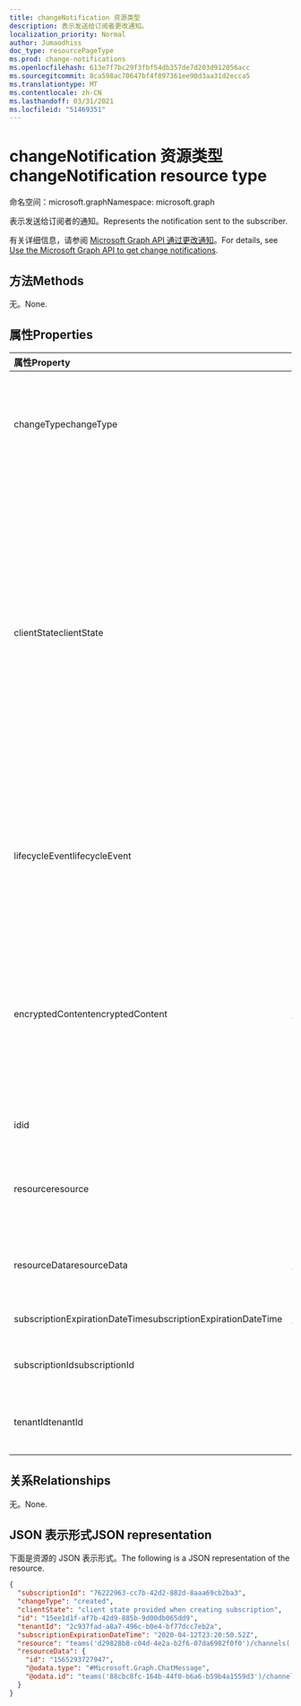 ```yaml
---
title: changeNotification 资源类型
description: 表示发送给订阅者更改通知。
localization_priority: Normal
author: Jumaodhiss
doc_type: resourcePageType
ms.prod: change-notifications
ms.openlocfilehash: 613e7f7bc29f3fbf54db357de7d203d912056acc
ms.sourcegitcommit: 8ca598ac70647bf4f897361ee90d3aa31d2ecca5
ms.translationtype: MT
ms.contentlocale: zh-CN
ms.lasthandoff: 03/31/2021
ms.locfileid: "51469351"
---
```

# <a name="changenotification-resource-type"></a><span data-ttu-id="714bb-103">changeNotification 资源类型</span><span class="sxs-lookup"><span data-stu-id="714bb-103">changeNotification resource type</span></span>

<span data-ttu-id="714bb-104">命名空间：microsoft.graph</span><span class="sxs-lookup"><span data-stu-id="714bb-104">Namespace: microsoft.graph</span></span>

<span data-ttu-id="714bb-105">表示发送给订阅者的通知。</span><span class="sxs-lookup"><span data-stu-id="714bb-105">Represents the notification sent to the subscriber.</span></span>

<span data-ttu-id="714bb-106">有关详细信息，请参阅 [Microsoft Graph API 通过更改通知](webhooks.md)。</span><span class="sxs-lookup"><span data-stu-id="714bb-106">For details, see [Use the Microsoft Graph API to get change notifications](webhooks.md).</span></span>

## <a name="methods"></a><span data-ttu-id="714bb-107">方法</span><span class="sxs-lookup"><span data-stu-id="714bb-107">Methods</span></span>

<span data-ttu-id="714bb-108">无。</span><span class="sxs-lookup"><span data-stu-id="714bb-108">None.</span></span>

## <a name="properties"></a><span data-ttu-id="714bb-109">属性</span><span class="sxs-lookup"><span data-stu-id="714bb-109">Properties</span></span>

| <span data-ttu-id="714bb-110">属性</span><span class="sxs-lookup"><span data-stu-id="714bb-110">Property</span></span> | <span data-ttu-id="714bb-111">类型</span><span class="sxs-lookup"><span data-stu-id="714bb-111">Type</span></span> | <span data-ttu-id="714bb-112">说明</span><span class="sxs-lookup"><span data-stu-id="714bb-112">Description</span></span> |
|:---------|:-----|:------------|
| <span data-ttu-id="714bb-113">changeType</span><span class="sxs-lookup"><span data-stu-id="714bb-113">changeType</span></span> | <span data-ttu-id="714bb-114">string</span><span class="sxs-lookup"><span data-stu-id="714bb-114">string</span></span> | <span data-ttu-id="714bb-115">指示将引发更改通知的更改类型。</span><span class="sxs-lookup"><span data-stu-id="714bb-115">Indicates the type of change that will raise the change notification.</span></span> <span data-ttu-id="714bb-116">支持的值是：`created`、`updated`、`deleted`。</span><span class="sxs-lookup"><span data-stu-id="714bb-116">The supported values are: `created`, `updated`, `deleted`.</span></span> <span data-ttu-id="714bb-117">必需。</span><span class="sxs-lookup"><span data-stu-id="714bb-117">Required.</span></span> |
| <span data-ttu-id="714bb-118">clientState</span><span class="sxs-lookup"><span data-stu-id="714bb-118">clientState</span></span> | <span data-ttu-id="714bb-119">string</span><span class="sxs-lookup"><span data-stu-id="714bb-119">string</span></span> | <span data-ttu-id="714bb-120">订阅请求请求中发送的 **clientState** (（如果有) ）。</span><span class="sxs-lookup"><span data-stu-id="714bb-120">Value of the **clientState** property sent in the subscription request (if any).</span></span> <span data-ttu-id="714bb-121">最大长度为 255 个字符。</span><span class="sxs-lookup"><span data-stu-id="714bb-121">The maximum length is 255 characters.</span></span> <span data-ttu-id="714bb-122">客户端可以通过比较 **clientState** 属性的值来检查更改通知是否来自服务。</span><span class="sxs-lookup"><span data-stu-id="714bb-122">The client can check whether the change notification came from the service by comparing the values of the **clientState** property.</span></span> <span data-ttu-id="714bb-123">与订阅一起发送的 **clientState** 属性的值与每次更改通知时收到的 **clientState** 属性的值进行比较。</span><span class="sxs-lookup"><span data-stu-id="714bb-123">The value of the **clientState** property sent with the subscription is compared with the value of the **clientState** property received with each change notification.</span></span> <span data-ttu-id="714bb-124">可选。</span><span class="sxs-lookup"><span data-stu-id="714bb-124">Optional.</span></span> |
| <span data-ttu-id="714bb-125">lifecycleEvent</span><span class="sxs-lookup"><span data-stu-id="714bb-125">lifecycleEvent</span></span> | <span data-ttu-id="714bb-126">string</span><span class="sxs-lookup"><span data-stu-id="714bb-126">string</span></span> | <span data-ttu-id="714bb-127">如果当前通知是生命周期通知，则生命周期通知的类型。</span><span class="sxs-lookup"><span data-stu-id="714bb-127">The type of lifecycle notification if the current notification is a lifecycle notification.</span></span> <span data-ttu-id="714bb-128">可选。</span><span class="sxs-lookup"><span data-stu-id="714bb-128">Optional.</span></span> <span data-ttu-id="714bb-129">支持的值是 `missed` `removed` `reauthorizationRequired` 、、。</span><span class="sxs-lookup"><span data-stu-id="714bb-129">Supported values are `missed`, `removed`, `reauthorizationRequired`.</span></span> |
| <span data-ttu-id="714bb-130">encryptedContent</span><span class="sxs-lookup"><span data-stu-id="714bb-130">encryptedContent</span></span> | [<span data-ttu-id="714bb-131">microsoft.graph.changeNotificationEncryptedContent</span><span class="sxs-lookup"><span data-stu-id="714bb-131">microsoft.graph.changeNotificationEncryptedContent</span></span>](changenotificationencryptedcontent.md) | <span data-ttu-id="714bb-132"> (预览) 更改通知附加的加密内容。</span><span class="sxs-lookup"><span data-stu-id="714bb-132">(Preview) Encrypted content attached with the change notification.</span></span> <span data-ttu-id="714bb-133">仅在订阅 **请求期间定义了 encryptionCertificate** 和 **includeResourceData** 且资源支持它时提供。</span><span class="sxs-lookup"><span data-stu-id="714bb-133">Only provided if **encryptionCertificate** and **includeResourceData** were defined during the subscription request and if the resource supports it.</span></span> <span data-ttu-id="714bb-134">可选。</span><span class="sxs-lookup"><span data-stu-id="714bb-134">Optional.</span></span> |
| <span data-ttu-id="714bb-135">id</span><span class="sxs-lookup"><span data-stu-id="714bb-135">id</span></span> | <span data-ttu-id="714bb-136">string</span><span class="sxs-lookup"><span data-stu-id="714bb-136">string</span></span> | <span data-ttu-id="714bb-137">通知的唯一 ID。</span><span class="sxs-lookup"><span data-stu-id="714bb-137">Unique ID for the notification.</span></span> <span data-ttu-id="714bb-138">可选。</span><span class="sxs-lookup"><span data-stu-id="714bb-138">Optional.</span></span> |
| <span data-ttu-id="714bb-139">resource</span><span class="sxs-lookup"><span data-stu-id="714bb-139">resource</span></span> | <span data-ttu-id="714bb-140">string</span><span class="sxs-lookup"><span data-stu-id="714bb-140">string</span></span> | <span data-ttu-id="714bb-141">发出更改通知的资源相对于 的 `https://graph.microsoft.com` URI。</span><span class="sxs-lookup"><span data-stu-id="714bb-141">The URI of the resource that emitted the change notification relative to `https://graph.microsoft.com`.</span></span> <span data-ttu-id="714bb-142">必需。</span><span class="sxs-lookup"><span data-stu-id="714bb-142">Required.</span></span> |
| <span data-ttu-id="714bb-143">resourceData</span><span class="sxs-lookup"><span data-stu-id="714bb-143">resourceData</span></span> | [<span data-ttu-id="714bb-144">microsoft.graph.resourceData</span><span class="sxs-lookup"><span data-stu-id="714bb-144">microsoft.graph.resourceData</span></span>](resourcedata.md) | <span data-ttu-id="714bb-145">此属性的内容取决于要订阅资源的类型。</span><span class="sxs-lookup"><span data-stu-id="714bb-145">The content of this property depends on the type of resource being subscribed to.</span></span> <span data-ttu-id="714bb-146">必需。</span><span class="sxs-lookup"><span data-stu-id="714bb-146">Required.</span></span> |
| <span data-ttu-id="714bb-147">subscriptionExpirationDateTime</span><span class="sxs-lookup"><span data-stu-id="714bb-147">subscriptionExpirationDateTime</span></span> | [<span data-ttu-id="714bb-148">dateTime</span><span class="sxs-lookup"><span data-stu-id="714bb-148">dateTime</span></span>](https://tools.ietf.org/html/rfc3339) | <span data-ttu-id="714bb-149">订阅的过期时间。</span><span class="sxs-lookup"><span data-stu-id="714bb-149">The expiration time for the subscription.</span></span> <span data-ttu-id="714bb-150">必需。</span><span class="sxs-lookup"><span data-stu-id="714bb-150">Required.</span></span> |
| <span data-ttu-id="714bb-151">subscriptionId</span><span class="sxs-lookup"><span data-stu-id="714bb-151">subscriptionId</span></span> | <span data-ttu-id="714bb-152">string</span><span class="sxs-lookup"><span data-stu-id="714bb-152">string</span></span> | <span data-ttu-id="714bb-153">生成通知的订阅的唯一标识符。</span><span class="sxs-lookup"><span data-stu-id="714bb-153">The unique identifier of the subscription that generated the notification.</span></span> |
| <span data-ttu-id="714bb-154">tenantId</span><span class="sxs-lookup"><span data-stu-id="714bb-154">tenantId</span></span> | <span data-ttu-id="714bb-155">guid</span><span class="sxs-lookup"><span data-stu-id="714bb-155">guid</span></span> | <span data-ttu-id="714bb-156">源自更改通知的租户的唯一标识符。</span><span class="sxs-lookup"><span data-stu-id="714bb-156">The unique identifier of the tenant from which the change notification originated.</span></span> |

## <a name="relationships"></a><span data-ttu-id="714bb-157">关系</span><span class="sxs-lookup"><span data-stu-id="714bb-157">Relationships</span></span>

<span data-ttu-id="714bb-158">无。</span><span class="sxs-lookup"><span data-stu-id="714bb-158">None.</span></span>

## <a name="json-representation"></a><span data-ttu-id="714bb-159">JSON 表示形式</span><span class="sxs-lookup"><span data-stu-id="714bb-159">JSON representation</span></span>

<span data-ttu-id="714bb-160">下面是资源的 JSON 表示形式。</span><span class="sxs-lookup"><span data-stu-id="714bb-160">The following is a JSON representation of the resource.</span></span>

<!-- {
  "blockType": "resource",
  "optionalProperties": [

  ],
  "@odata.type": "microsoft.graph.changeNotification"
}-->

```json
{
  "subscriptionId": "76222963-cc7b-42d2-882d-8aaa69cb2ba3",
  "changeType": "created",
  "clientState": "client state provided when creating subscription",
  "id": "15ee1d1f-af7b-42d9-885b-9d00db065dd9",
  "tenantId": "2c937fad-a8a7-496c-b0e4-bf77dcc7eb2a",
  "subscriptionExpirationDateTime": "2020-04-12T23:20:50.52Z",
  "resource": "teams('d29828b8-c04d-4e2a-b2f6-07da6982f0f0')/channels('19:f127a8c55ad949d1a238464d22f0f99e@thread.skype')/messages('1565045424600')/replies('1565047490246')",
  "resourceData": {
    "id": "1565293727947",
    "@odata.type": "#Microsoft.Graph.ChatMessage",
    "@odata.id": "teams('88cbc8fc-164b-44f0-b6a6-b59b4a1559d3')/channels('19:8d9da062ec7647d4bb1976126e788b47@thread.tacv2')/messages('1565293727947')/replies('1565293727947')"
  }
}
```

<!-- uuid: 15ee1d1f-af7b-42d9-885b-9d00db065dd9
2020-05-25 14:57:30 UTC -->
<!--
{
  "type": "#page.annotation",
  "description": "change notification resource",
  "keywords": "",
  "section": "documentation",
  "tocPath": "",
  "suppressions": []
}
-->

